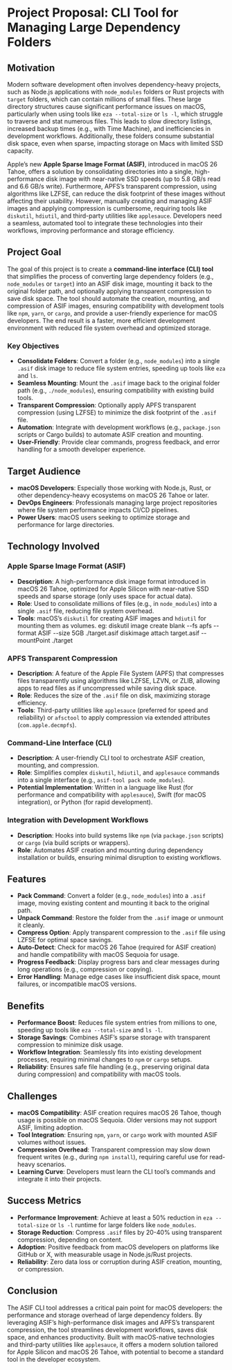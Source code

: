 # Project Proposal: CLI Tool for Managing Large Dependency Folders

## Motivation

Modern software development often involves dependency-heavy projects, such as Node.js applications with `node_modules` folders or Rust projects with `target` folders, which can contain millions of small files. These large directory structures cause significant performance issues on macOS, particularly when using tools like `eza --total-size` or `ls -l`, which struggle to traverse and stat numerous files. This leads to slow directory listings, increased backup times (e.g., with Time Machine), and inefficiencies in development workflows. Additionally, these folders consume substantial disk space, even when sparse, impacting storage on Macs with limited SSD capacity.

Apple’s new **Apple Sparse Image Format (ASIF)**, introduced in macOS 26 Tahoe, offers a solution by consolidating directories into a single, high-performance disk image with near-native SSD speeds (up to 5.8 GB/s read and 6.6 GB/s write). Furthermore, APFS’s transparent compression, using algorithms like LZFSE, can reduce the disk footprint of these images without affecting their usability. However, manually creating and managing ASIF images and applying compression is cumbersome, requiring tools like `diskutil`, `hdiutil`, and third-party utilities like `applesauce`. Developers need a seamless, automated tool to integrate these technologies into their workflows, improving performance and storage efficiency.

## Project Goal

The goal of this project is to create a **command-line interface (CLI) tool** that simplifies the process of converting large dependency folders (e.g., `node_modules` or `target`) into an ASIF disk image, mounting it back to the original folder path, and optionally applying transparent compression to save disk space. The tool should automate the creation, mounting, and compression of ASIF images, ensuring compatibility with development tools like `npm`, `yarn`, or `cargo`, and provide a user-friendly experience for macOS developers. The end result is a faster, more efficient development environment with reduced file system overhead and optimized storage.

### Key Objectives
- **Consolidate Folders**: Convert a folder (e.g., `node_modules`) into a single `.asif` disk image to reduce file system entries, speeding up tools like `eza` and `ls`.
- **Seamless Mounting**: Mount the `.asif` image back to the original folder path (e.g., `./node_modules`), ensuring compatibility with existing build tools.
- **Transparent Compression**: Optionally apply APFS transparent compression (using LZFSE) to minimize the disk footprint of the `.asif` file.
- **Automation**: Integrate with development workflows (e.g., `package.json` scripts or Cargo builds) to automate ASIF creation and mounting.
- **User-Friendly**: Provide clear commands, progress feedback, and error handling for a smooth developer experience.

## Target Audience
- **macOS Developers**: Especially those working with Node.js, Rust, or other dependency-heavy ecosystems on macOS 26 Tahoe or later.
- **DevOps Engineers**: Professionals managing large project repositories where file system performance impacts CI/CD pipelines.
- **Power Users**: macOS users seeking to optimize storage and performance for large directories.

## Technology Involved

### Apple Sparse Image Format (ASIF)
- **Description**: A high-performance disk image format introduced in macOS 26 Tahoe, optimized for Apple Silicon with near-native SSD speeds and sparse storage (only uses space for actual data).
- **Role**: Used to consolidate millions of files (e.g., in `node_modules`) into a single `.asif` file, reducing file system overhead.
- **Tools**: macOS’s `diskutil` for creating ASIF images and `hdiutil` for mounting them as volumes.
eg:
diskutil image create blank --fs apfs  --format ASIF --size 5GB ./target.asif
diskimage attach target.asif --mountPoint ./target

### APFS Transparent Compression
- **Description**: A feature of the Apple File System (APFS) that compresses files transparently using algorithms like LZFSE, LZVN, or ZLIB, allowing apps to read files as if uncompressed while saving disk space.
- **Role**: Reduces the size of the `.asif` file on disk, maximizing storage efficiency.
- **Tools**: Third-party utilities like `applesauce` (preferred for speed and reliability) or `afsctool` to apply compression via extended attributes (`com.apple.decmpfs`).

### Command-Line Interface (CLI)
- **Description**: A user-friendly CLI tool to orchestrate ASIF creation, mounting, and compression.
- **Role**: Simplifies complex `diskutil`, `hdiutil`, and `applesauce` commands into a single interface (e.g., `asif-tool pack node_modules`).
- **Potential Implementation**: Written in a language like Rust (for performance and compatibility with `applesauce`), Swift (for macOS integration), or Python (for rapid development).

### Integration with Development Workflows
- **Description**: Hooks into build systems like `npm` (via `package.json` scripts) or `cargo` (via build scripts or wrappers).
- **Role**: Automates ASIF creation and mounting during dependency installation or builds, ensuring minimal disruption to existing workflows.

## Features
- **Pack Command**: Convert a folder (e.g., `node_modules`) into a `.asif` image, moving existing content and mounting it back to the original path.
- **Unpack Command**: Restore the folder from the `.asif` image or unmount it cleanly.
- **Compress Option**: Apply transparent compression to the `.asif` file using LZFSE for optimal space savings.
- **Auto-Detect**: Check for macOS 26 Tahoe (required for ASIF creation) and handle compatibility with macOS Sequoia for usage.
- **Progress Feedback**: Display progress bars and clear messages during long operations (e.g., compression or copying).
- **Error Handling**: Manage edge cases like insufficient disk space, mount failures, or incompatible macOS versions.

## Benefits
- **Performance Boost**: Reduces file system entries from millions to one, speeding up tools like `eza --total-size` and `ls -l`.
- **Storage Savings**: Combines ASIF’s sparse storage with transparent compression to minimize disk usage.
- **Workflow Integration**: Seamlessly fits into existing development processes, requiring minimal changes to `npm` or `cargo` setups.
- **Reliability**: Ensures safe file handling (e.g., preserving original data during compression) and compatibility with macOS tools.

## Challenges
- **macOS Compatibility**: ASIF creation requires macOS 26 Tahoe, though usage is possible on macOS Sequoia. Older versions may not support ASIF, limiting adoption.
- **Tool Integration**: Ensuring `npm`, `yarn`, or `cargo` work with mounted ASIF volumes without issues.
- **Compression Overhead**: Transparent compression may slow down frequent writes (e.g., during `npm install`), requiring careful use for read-heavy scenarios.
- **Learning Curve**: Developers must learn the CLI tool’s commands and integrate it into their projects.

## Success Metrics
- **Performance Improvement**: Achieve at least a 50% reduction in `eza --total-size` or `ls -l` runtime for large folders like `node_modules`.
- **Storage Reduction**: Compress `.asif` files by 20-40% using transparent compression, depending on content.
- **Adoption**: Positive feedback from macOS developers on platforms like GitHub or X, with measurable usage in Node.js/Rust projects.
- **Reliability**: Zero data loss or corruption during ASIF creation, mounting, or compression.

## Conclusion
The ASIF CLI tool addresses a critical pain point for macOS developers: the performance and storage overhead of large dependency folders. By leveraging ASIF’s high-performance disk images and APFS’s transparent compression, the tool streamlines development workflows, saves disk space, and enhances productivity. Built with macOS-native technologies and third-party utilities like `applesauce`, it offers a modern solution tailored for Apple Silicon and macOS 26 Tahoe, with potential to become a standard tool in the developer ecosystem.
